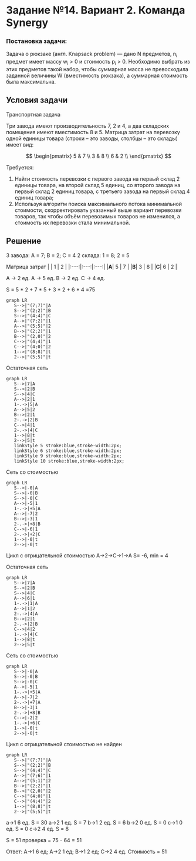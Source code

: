 # Задание №14. Вариант 2. Команда Synergy
### Постановка задачи:
Задача о рюкзаке (англ. Knapsack problem) — дано N предметов, n<sub>i</sub> предмет имеет массу w<sub>i</sub> > 0 и стоимость p<sub>i</sub> > 0. Необходимо выбрать из этих предметов такой набор, чтобы суммарная масса не превосходила заданной величины W (вместимость рюкзака), а суммарная стоимость была максимальна. 

## Условия задачи
Транспортная задача

Три завода имеют производительность 7, 2 и 4, а два складских помещения имеют вместимость 8 и 5. Матрица затрат на перевозку одной единицы товара (строки – это заводы, столбцы – это склады) имеет вид:

$$
 \begin{pmatrix}    
  5 & 7 \\ 
  3 & 8 \\ 
  6 & 2 \\ 
 \end{pmatrix}    
$$

Требуется:
1. Найти стоимость перевозки с первого завода на первый склад 2 единицы товара, на второй склад 5 единиц, со второго завода на первый склад 2 единиц товара, с третьего завода на первый склад 4 единиц товара;
2. Используя алгоритм поиска максимального потока минимальной стоимости, скорректировать указанный выше вариант перевозки товаров, так чтобы объём перевозимых товаров не изменился, а стоимость их перевозки стала минимальной.

## Решение
3 завода: A = 7; B = 2; C = 4
2 склада: 1 = 8; 2 = 5

Матрица затрат
|     |  1  |  2  |
|:---:|:---:|:---:|
|**A**|  5  |  7  |
|**B**|  3  |  8  |
|**C**|  6  |  2  |

A -> 2 ед.
A -> 5 ед.
B -> 2 ед.
C -> 4 ед.

S = 5 * 2 + 7 * 5 + 3 * 2 + 6 * 4 =75

```mermaid
graph LR
   S-->|"(7;7)"|A
   S-->|"(2;2)"|B
   S-->|"(4;4)"|C
   A-->|"(7;2)"|1
   A-->|"(5;5)"|2
   B-->|"(2;2)"|1
   B-->|"(2,0)"|2
   C-->|"(4;4)"|1
   C-->|"(4;0)"|2
   1-->|"(8;8)"|t
   2-->|"(5;5)"|t
```
Остаточная сеть
```mermaid
graph LR
   S-->|7|A
   S-->|2|B
   S-->|4|C
   A-->|2|1
   1-.->|5|A
   A-->|5|2
   B-->|2|1
   2-.->|2|B
   C-->|4|1
   2-.->|4|C
   1-->|8|t
   2-->|5|t
   linkStyle 5 stroke:blue,stroke-width:2px;
   linkStyle 6 stroke:blue,stroke-width:2px;
   linkStyle 9 stroke:blue,stroke-width:2px;
   linkStyle 10 stroke:blue,stroke-width:2px;
```

Сеть со стоимостью
```mermaid
graph LR
   S-->|-0|A
   S-->|-0|B
   S-->|-0|C
   A-->|-5|1
   1-.->|+5|A
   A-->|-7|2
   B-->|-3|1
   2-.->|+8|B
   C-->|-6|1
   2-.->|+2|C
   1-->|-0|t
   2-->|-0|t
```

Цикл с отрицательной стоимостью
A->2->C->1->A
S= -6, min = 4

Остаточная сеть
```mermaid
graph LR
   S-->|7|A
   S-->|2|B
   S-->|4|C
   A-->|6|1
   1-.->|1|A
   A-->|1|2
   2-.->|4|A
   B-->|2|1
   2-.->|2|B
   C-->|4|2
   1-.->|4|C
   1-->|8|t
   2-->|5|t
```

Сеть со стоимостью
```mermaid
graph LR
   S-->|-0|A
   S-->|-0|B
   S-->|-0|C
   A-->|-5|1
   1-.->|+5|A
   A-->|-7|2
   2-.->|+7|A
   B-->|-3|1
   2-.->|+8|B
   C-->|-2|2
   1-.->|+6|C
   1-->|-0|t
   2-->|-0|t
```

Цикл с отрицательной стоимостью не найден
```mermaid
graph LR
   S-->|"(7;7)"|A
   S-->|"(2;2)"|B
   S-->|"(4;4)"|C
   A-->|"(7;6)"|1
   A-->|"(5;1)"|2
   B-->|"(2;2)"|1
   B-->|"(2,0)"|2
   C-->|"(4;0)"|1
   C-->|"(4;4)"|2
   1-->|"(8;8)"|t
   2-->|"(5;5)"|t
```

a->1 6 ед. S = 30
a->2 1 ед. S = 7
b->1 2 ед. S = 6
b->2 0 ед. S = 0
c->1 0 ед. S = 0
c->2 4 ед. S = 8

S = 51 проверка = 75 - 64 = 51

Ответ: A->1 6 ед; A->2 1 ед; B->1 2 ед; C->2 4 ед. Стоимость = 51